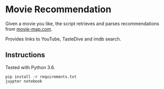 # Movie Recommendation

Given a movie you like, the script retrieves and parses recommendations from 
[movie-map.com](http://www.movie-map.com/).

Provides links to YouTube, TasteDive and imdb search.

## Instructions
Tested with Python 3.6.

```shell
pip install -r requirements.txt
juypter notebook
```